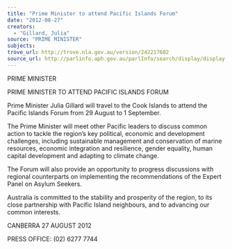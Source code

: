 ```yaml
---
title: "Prime Minister to attend Pacific Islands Forum"
date: "2012-08-27"
creators:
  - "Gillard, Julia"
source: "PRIME MINISTER"
subjects:
trove_url: http://trove.nla.gov.au/version/242217602
source_url: http://parlinfo.aph.gov.au/parlInfo/search/display/display.w3p;query=Id%3A%22media/pressrel/1878162%22
---
```


 PRIME MINISTER 

 

 PRIME MINISTER TO ATTEND PACIFIC ISLANDS FORUM   

 Prime Minister Julia Gillard will travel to the Cook Islands to attend the Pacific  Islands Forum from 29 August to 1 September.   

 The Prime Minister will meet other Pacific leaders to discuss common action to  tackle the region’s key political, economic and development challenges, including  sustainable management and conservation of marine resources, economic  integration and resilience, gender equality, human capital development and adapting  to climate change.   

 The Forum will also provide an opportunity to progress discussions with regional  counterparts on implementing the recommendations of the Expert Panel on Asylum  Seekers.   

 Australia is committed to the stability and prosperity of the region, to its close  partnership with Pacific Island neighbours, and to advancing our common interests.     

 

 CANBERRA  27 AUGUST 2012   

 PRESS OFFICE: (02) 6277 7744   

